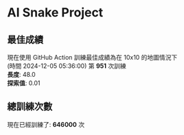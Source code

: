 
# AI Snake Project

## **最佳成績**

現在使用 GitHub Action 訓練最佳成績為在 10x10 的地圖情況下  
(時間 2024-12-05 05:36:00) 第 **951** 次訓練  
**長度**: 48.0  
**探索值**: 0.01



## 總訓練次數
現在已經訓練了: **646000** 次
